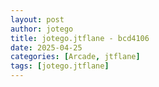 ```yaml
---
layout: post
author: jotego
title: jotego.jtflane - bcd4106
date: 2025-04-25
categories: [Arcade, jtflane]
tags: [jotego.jtflane]
---
```


